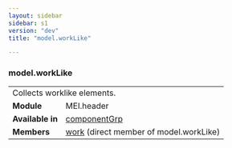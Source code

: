 ```yaml
---
layout: sidebar
sidebar: s1
version: "dev"
title: "model.workLike"

---
```


<div class="classSpec model">
   <h3 id="model.workLike">model.workLike</h3>
   <table class="wovenodd">
      <tr>
         <td colspan="2" class="wovenodd-col2">Collects worklike elements.</td>
      </tr>
      <tr>
         <td class="wovenodd-col1"><strong>Module</strong></td>
         <td class="wovenodd-col2">MEI.header</td>
      </tr>
      <tr>
         <td class="wovenodd-col1"><strong>Available in</strong></td>
         <td class="wovenodd-col2">
            <div class="parent">
               <div><a class="link_odd_elementSpec" href="{{ site.baseurl }}/{{ page.version }}/elements/componentgrp.html">componentGrp</a></div>
            </div>
         </td>
      </tr>
      <tr>
         <td class="wovenodd-col1"><strong>Members</strong></td>
         <td class="wovenodd-col2">
            <div class="parent">
               <div><a class="link_odd_elementSpec" href="{{ site.baseurl }}/{{ page.version }}/elements/work.html">work</a> (direct member of model.workLike)
               </div>
            </div>
         </td>
      </tr>
   </table>
</div>